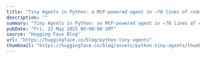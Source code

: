 ```yaml
---
title: "Tiny Agents in Python: a MCP-powered agent in ~70 lines of code"
description: ""
summary: "Tiny Agents in Python: an MCP-powered agent in ~70 lines of code Inspired by Tiny Agents in JS, we p..."
pubDate: "Fri, 23 May 2025 00:00:00 GMT"
source: "Hugging Face Blog"
url: "https://huggingface.co/blog/python-tiny-agents"
thumbnail: "https://huggingface.co/blog/assets/python-tiny-agents/thumbnail.png"
---
```


